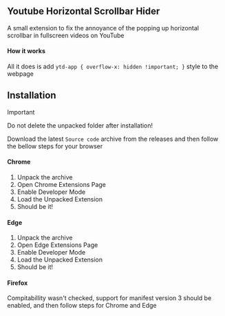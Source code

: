 ## Youtube Horizontal Scrollbar Hider
A small extension to fix the annoyance of the popping up horizontal scrollbar in fullscreen videos on YouTube

#### How it works
All it does is add ```ytd-app { overflow-x: hidden !important; }``` style to the webpage

## Installation

> [!IMPORTANT]
> Do not delete the unpacked folder after installation!

Download the latest ```Source code``` archive from the releases and then follow the bellow steps for your browser

#### Chrome
1. Unpack the archive
2. Open Chrome Extensions Page
3. Enable Developer Mode
4. Load the Unpacked Extension
5. Should be it!
#### Edge
1. Unpack the archive
2. Open Edge Extensions Page
3. Enable Developer Mode
4. Load the Unpacked Extension
5. Should be it!
#### Firefox
Compitabillity wasn't checked, support for manifest version 3 should be enabled, and then follow steps for Chrome and Edge
